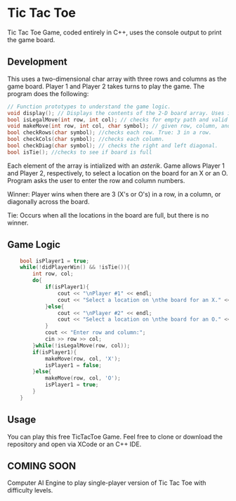 # Tic Tac Toe
Tic Tac Toe Game, coded entirely in C++, uses the console output to print the game board.

## Development
This uses a two-dimensional char array with three rows and columns as the game board. Player 1 and Player 2 takes turns to play the game. The program does the following:
```C++
// Function prototypes to understand the game logic.
void display(); // Displays the contents of the 2-D board array. Uses iomanip to format the output.
bool isLegalMove(int row, int col); // checks for empty path and valid row and col index.
void makeMove(int row, int col, char symbol); // given row, column, and player symbol 'X' or 'O'.
bool checkRows(char symbol); //checks each row. True: 3 in a row.
bool checkCols(char symbol); //checks each column.
bool checkDiag(char symbol); // checks the right and left diagonal.
bool isTie(); //checks to see if board is full
```
Each element of the array is intialized with an *asterik*. Game allows Player 1 and Player 2, respectively, to select a location on the board for an X or an O. Program asks the user to enter the row and column numbers.

Winner: Player wins when there are 3 (X's or O's) in a row, in a column, or diagonally across the board.

Tie: Occurs when all the locations in the board are full, but there is no winner.

## Game Logic
```C++
    bool isPlayer1 = true;
    while(!didPlayerWin() && !isTie()){
        int row, col;
        do{
            if(isPlayer1){
                cout << "\nPlayer #1" << endl;
                cout << "Select a location on \nthe board for an X." << endl;
            }else{
                cout << "\nPlayer #2" << endl;
                cout << "Select a location on \nthe board for an O." << endl;
            }
            cout << "Enter row and column:";
            cin >> row >> col;
        }while(!isLegalMove(row, col));
        if(isPlayer1){
            makeMove(row, col, 'X');
            isPlayer1 = false;
        }else{
            makeMove(row, col, 'O');
            isPlayer1 = true;
        }
    }
```
## Usage
You can play this free TicTacToe Game. Feel free to clone or download the repository and open via XCode or an C++ IDE.

## COMING SOON
Computer AI Engine to play single-player version of Tic Tac Toe with difficulty levels.
